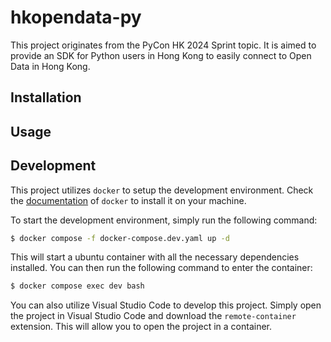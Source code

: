 # hkopendata-py
This project originates from the PyCon HK 2024 Sprint topic. It is aimed to provide an SDK for Python users in Hong Kong to easily connect to Open Data in Hong Kong.

## Installation

## Usage

## Development

This project utilizes `docker` to setup the development environment. Check the [documentation](https://docs.docker.com/engine/install/) of `docker` to install it on your machine.

To start the development environment, simply run the following command:

```bash
$ docker compose -f docker-compose.dev.yaml up -d
```

This will start a ubuntu container with all the necessary dependencies installed. You can then run the following command to enter the container:

```bash
$ docker compose exec dev bash
```

You can also utilize Visual Studio Code to develop this project. Simply open the project in Visual Studio Code and download the `remote-container` extension. This will allow you to open the project in a container.